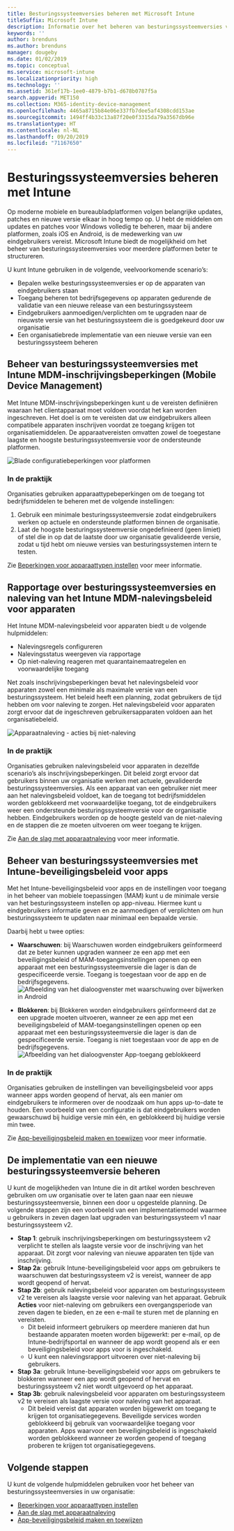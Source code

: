 ```yaml
---
title: Besturingssysteemversies beheren met Microsoft Intune
titleSuffix: Microsoft Intune
description: Informatie over het beheren van besturingssysteemversies voor meerdere platformen met Microsoft Intune.
keywords: ''
author: brenduns
ms.author: brenduns
manager: dougeby
ms.date: 01/02/2019
ms.topic: conceptual
ms.service: microsoft-intune
ms.localizationpriority: high
ms.technology: ''
ms.assetid: 361ef17b-1ee0-4879-b7b1-d678b0787f5a
search.appverid: MET150
ms.collection: M365-identity-device-management
ms.openlocfilehash: 4465a8715b84e06e337fb7dee5af4308cdd153ae
ms.sourcegitcommit: 1494ff4b33c13a87f20e0f3315da79a3567db96e
ms.translationtype: HT
ms.contentlocale: nl-NL
ms.lasthandoff: 09/20/2019
ms.locfileid: "71167650"
---
```

# <a name="manage-operating-system-versions-with-intune"></a>Besturingssysteemversies beheren met Intune
Op moderne mobiele en bureaubladplatformen volgen belangrijke updates, patches en nieuwe versie elkaar in hoog tempo op. U hebt de middelen om updates en patches voor Windows volledig te beheren, maar bij andere platformen, zoals iOS en Android, is de medewerking van uw eindgebruikers vereist.  Microsoft Intune biedt de mogelijkheid om het beheer van besturingssysteemversies voor meerdere platformen beter te structureren.

U kunt Intune gebruiken in de volgende, veelvoorkomende scenario’s: 
- Bepalen welke besturingssysteemversies er op de apparaten van eindgebruikers staan
- Toegang beheren tot bedrijfsgegevens op apparaten gedurende de validatie van een nieuwe release van een besturingssysteem
- Eindgebruikers aanmoedigen/verplichten om te upgraden naar de nieuwste versie van het besturingssysteem die is goedgekeurd door uw organisatie
- Een organisatiebrede implementatie van een nieuwe versie van een besturingssysteem beheren
  
## <a name="operating-system-version-control-using-intune-mobile-device-management-mdm-enrollment-restrictions"></a>Beheer van besturingssysteemversies met Intune MDM-inschrijvingsbeperkingen (Mobile Device Management)
Met Intune MDM-inschrijvingsbeperkingen kunt u de vereisten definiëren waaraan het clientapparaat moet voldoen voordat het kan worden ingeschreven. Het doel is om te vereisten dat uw eindgebruikers alleen compatibele apparaten inschrijven voordat ze toegang krijgen tot organisatiemiddelen. De apparaatvereisten omvatten zowel de toegestane laagste en hoogste besturingssysteemversie voor de ondersteunde platformen.

![Blade configuratiebeperkingen voor platformen](./media/os-version-platform-configurations.png)

### <a name="in-practice"></a>In de praktijk

Organisaties gebruiken apparaattypebeperkingen om de toegang tot bedrijfsmiddelen te beheren met de volgende instellingen:

1. Gebruik een minimale besturingssysteemversie zodat eindgebruikers werken op actuele en ondersteunde platformen binnen de organisatie.
2. Laat de hoogste besturingssysteemversie ongedefinieerd (geen limiet) of stel die in op dat de laatste door uw organisatie gevalideerde versie, zodat u tijd hebt om nieuwe versies van besturingssystemen intern te testen.

Zie [Beperkingen voor apparaattypen instellen](enrollment-restrictions-set.md#create-a-device-type-restriction) voor meer informatie.

## <a name="operating-system-version-reporting-and-compliance-with-intune-mdm-device-compliance-policies"></a>Rapportage over besturingssysteemversies en naleving van het Intune MDM-nalevingsbeleid voor apparaten

Het Intune MDM-nalevingsbeleid voor apparaten biedt u de volgende hulpmiddelen:

- Nalevingsregels configureren
- Nalevingsstatus weergeven via rapportage
- Op niet-naleving reageren met quarantainemaatregelen en voorwaardelijke toegang

Net zoals inschrijvingsbeperkingen bevat het nalevingsbeleid voor apparaten zowel een minimale als maximale versie van een besturingssysteem. Het beleid heeft een planning, zodat gebruikers de tijd hebben om voor naleving te zorgen. Het nalevingsbeleid voor apparaten zorgt ervoor dat de ingeschreven gebruikersapparaten voldoen aan het organisatiebeleid.

![Apparaatnaleving - acties bij niet-naleving](./media/os-version-actions-noncompliance.png)

### <a name="in-practice"></a>In de praktijk
Organisaties gebruiken nalevingsbeleid voor apparaten in dezelfde scenario’s als inschrijvingsbeperkingen. Dit beleid zorgt ervoor dat gebruikers binnen uw organisatie werken met actuele, gevalideerde besturingssysteemversies. Als een apparaat van een gebruiker niet meer aan het nalevingsbeleid voldoet, kan de toegang tot bedrijfsmiddelen worden geblokkeerd met voorwaardelijke toegang, tot de eindgebruikers weer een ondersteunde besturingssysteemversie voor de organisatie hebben. Eindgebruikers worden op de hoogte gesteld van de niet-naleving en de stappen die ze moeten uitvoeren om weer toegang te krijgen.   

Zie [Aan de slag met apparaatnaleving](device-compliance-get-started.md) voor meer informatie.
 
## <a name="operating-system-version-controls-using-intune-app-protection-policies"></a>Beheer van besturingssysteemversies met Intune-beveiligingsbeleid voor apps    
Met het Intune-beveiligingsbeleid voor apps en de instellingen voor toegang in het beheer van mobiele toepassingen (MAM) kunt u de minimale versie van het besturingssysteem instellen op app-niveau. Hiermee kunt u eindgebruikers informatie geven en ze aanmoedigen of verplichten om hun besturingssysteem te updaten naar minimaal een bepaalde versie.
 
Daarbij hebt u twee opties: 
- **Waarschuwen**: bij Waarschuwen worden eindgebruikers geïnformeerd dat ze beter kunnen upgraden wanneer ze een app met een beveiligingsbeleid of MAM-toegangsinstellingen openen op een apparaat met een besturingssysteemversie die lager is dan de gespecificeerde versie. Toegang is toegestaan voor de app en de bedrijfsgegevens.
  ![Afbeelding van het dialoogvenster met waarschuwing over bijwerken in Android](./media/os-version-update-warning.png) 

- **Blokkeren**: bij Blokkeren worden eindgebruikers geïnformeerd dat ze een upgrade moeten uitvoeren, wanneer ze een app met een beveiligingsbeleid of MAM-toegangsinstellingen openen op een apparaat met een besturingssysteemversie die lager is dan de gespecificeerde versie. Toegang is niet toegestaan voor de app en de bedrijfsgegevens.
  ![Afbeelding van het dialoogvenster App-toegang geblokkeerd](./media/os-version-access-blocked.png)

### <a name="in-practice"></a>In de praktijk
Organisaties gebruiken de instellingen van beveiligingsbeleid voor apps wanneer apps worden geopend of hervat, als een manier om eindgebruikers te informeren over de noodzaak om hun apps up-to-date te houden. Een voorbeeld van een configuratie is dat eindgebruikers worden gewaarschuwd bij huidige versie min één, en geblokkeerd bij huidige versie min twee.
 
Zie [App-beveiligingsbeleid maken en toewijzen](app-protection-policies.md) voor meer informatie.

## <a name="managing-a-new-operating-system-version-rollout"></a>De implementatie van een nieuwe besturingssysteemversie beheren
U kunt de mogelijkheden van Intune die in dit artikel worden beschreven gebruiken om uw organisatie over te laten gaan naar een nieuwe besturingssysteemversie, binnen een door u opgestelde planning. De volgende stappen zijn een voorbeeld van een implementatiemodel waarmee u gebruikers in zeven dagen laat upgraden van besturingssysteem v1 naar besturingssysteem v2.
- **Stap 1**: gebruik inschrijvingsbeperkingen om besturingssysteem v2 verplicht te stellen als laagste versie voor de inschrijving van het apparaat. Dit zorgt voor naleving van nieuwe apparaten ten tijde van inschrijving.
- **Stap 2a**: gebruik Intune-beveiligingsbeleid voor apps om gebruikers te waarschuwen dat besturingssysteem v2 is vereist, wanneer de app wordt geopend of hervat.
- **Stap 2b**: gebruik nalevingsbeleid voor apparaten om besturingssysteem v2 te vereisen als laagste versie voor naleving van het apparaat. Gebruik **Acties** voor niet-naleving om gebruikers een overgangsperiode van zeven dagen te bieden, en ze een e-mail te sturen met de planning en vereisten.
  - Dit beleid informeert gebruikers op meerdere manieren dat hun bestaande apparaten moeten worden bijgewerkt: per e-mail, op de Intune-bedrijfsportal en wanneer de app wordt geopend als er een beveiligingsbeleid voor apps voor is ingeschakeld.
  - U kunt een nalevingsrapport uitvoeren over niet-naleving bij gebruikers. 
- **Stap 3a**: gebruik Intune-beveiligingsbeleid voor apps om gebruikers te blokkeren wanneer een app wordt geopend of hervat en besturingssysteem v2 niet wordt uitgevoerd op het apparaat.
- **Stap 3b**: gebruik nalevingsbeleid voor apparaten om besturingssysteem v2 te vereisen als laagste versie voor naleving van het apparaat.
  - Dit beleid vereist dat apparaten worden bijgewerkt om toegang te krijgen tot organisatiegegevens. Beveiligde services worden geblokkeerd bij gebruik van voorwaardelijke toegang voor apparaten. Apps waarvoor een beveiligingsbeleid is ingeschakeld worden geblokkeerd wanneer ze worden geopend of toegang proberen te krijgen tot organisatiegegevens.

## <a name="next-steps"></a>Volgende stappen

U kunt de volgende hulpmiddelen gebruiken voor het beheer van besturingssysteemversies in uw organisatie:

- [Beperkingen voor apparaattypen instellen](enrollment-restrictions-set.md#create-a-device-type-restriction)
- [Aan de slag met apparaatnaleving](device-compliance-get-started.md)
- [App-beveiligingsbeleid maken en toewijzen](app-protection-policies.md)
